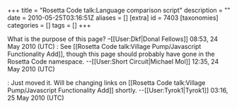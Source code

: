 +++
title = "Rosetta Code talk:Language comparison script"
description = ""
date = 2010-05-25T03:16:51Z
aliases = []
[extra]
id = 7403
[taxonomies]
categories = []
tags = []
+++

What is the purpose of this page? –[[User:Dkf|Donal Fellows]] 08:53, 24 May 2010 (UTC)
: See [[Rosetta Code talk:Village Pump/Javascript Functionality Add]], though this page should probably have gone in the Rosetta Code namespace. --[[User:Short Circuit|Michael Mol]] 12:35, 24 May 2010 (UTC)

: Just moved it.  Will be changing links on [[Rosetta Code talk:Village Pump/Javascript Functionality Add]] shortly.  --[[User:Tyrok1|Tyrok1]] 03:16, 25 May 2010 (UTC)
